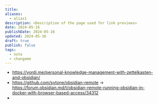 ```yaml
---
title: 
aliases:
  - alias1
description: <Description of the page used for link previews>
date: 2024-05-16
publishDate: 2024-05-16
updated: 2024-05-16
draft: true
publish: false
tags:
  - note
  - changeme
---
```

 
- https://yordi.me/personal-knowledge-management-with-zettelkasten-and-obsidian/
- https://github.com/sytone/obsidian-remote -> https://forum.obsidian.md/t/obsidian-remote-running-obsidian-in-docker-with-browser-based-access/34312
- 